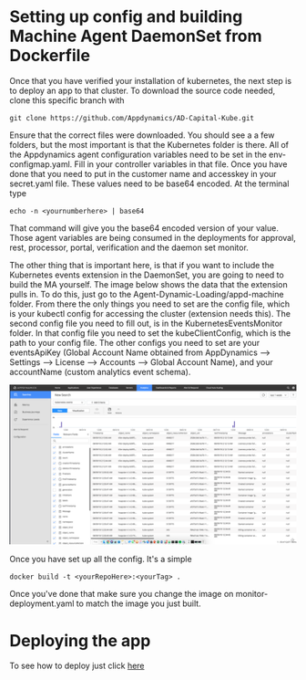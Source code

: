 # Setting up config and building Machine Agent DaemonSet from Dockerfile

Once that you have verified your installation of kubernetes, the next step is to
deploy an app to that cluster. To download the source code needed, clone this specific branch with

```
git clone https://github.com/Appdynamics/AD-Capital-Kube.git
```

Ensure that the correct files were downloaded. You should see a a few folders, but the most important
is that the Kubernetes folder is there. All of the Appdynamics agent configuration variables need to be set in the
env-configmap.yaml. Fill in your controller variables in that file. Once you have done that you need to put in the customer name and accesskey in your secret.yaml file. These values need to be base64 encoded. At the terminal type
```
echo -n <yournumberhere> | base64
```

That command will give you the base64 encoded version of your value. Those agent variables are being consumed in the deployments for approval, rest, processor, portal, verification and the daemon set monitor.

The other thing that is important here, is that if you want to include the Kubernetes events extension in the DaemonSet, you are going to need to build the MA yourself. The image below shows the data that the extension pulls in. To do this, just go to the Agent-Dynamic-Loading/appd-machine folder. From there the only things you need to set are the config file, which is your kubectl config for accessing the cluster (extension needs this). The second config file you need to fill out, is in the KubernetesEventsMonitor folder. In that config file you need to set the kubeClientConfig, which is the path to your config file. The other configs you need to set are your eventsApiKey (Global Account Name obtained from AppDynamics --> Settings --> License --> Accounts --> Global Account Name), and your accountName (custom analytics event schema).

![AppDynamics Launch3](./assets/images/24.png)

Once you have set up all the config. It's a simple
```
docker build -t <yourRepoHere>:<yourTag> .
```

Once you've done that make sure you change the image on monitor-deployment.yaml to match the image you just built.

# Deploying the app

To see how to deploy just click [here](https://github.com/Appdynamics/AD-Capital-Kube/blob/master/Kubernetes-Walkthrough/3.md)
